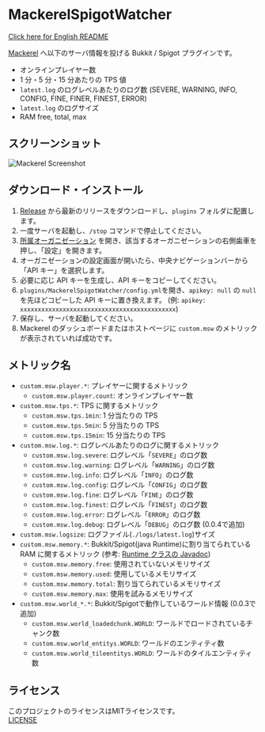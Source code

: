 # MackerelSpigotWatcher

[Click here for English README](https://github.com/jaoafa/MackerelSpigotWatcher/blob/master/README.md)

[Mackerel](https://mackerel.io/) へ以下のサーバ情報を投げる Bukkit / Spigot プラグインです。

- オンラインプレイヤー数
- 1 分・5 分・15 分あたりの TPS 値
- `latest.log` のログレベルあたりのログ数 (SEVERE, WARNING, INFO, CONFIG, FINE, FINER, FINEST, ERROR)
- `latest.log` のログサイズ
- RAM free, total, max

## スクリーンショット

![Mackerel Screenshot](https://i.imgur.com/FtqINGG.png)

## ダウンロード・インストール

1. [Release](https://github.com/jaoafa/MackerelSpigotWatcher/releases) から最新のリリースをダウンロードし、`plugins` フォルダに配置します。
2. 一度サーバを起動し、`/stop` コマンドで停止してください。
3. [所属オーガニゼーション](https://mackerel.io/settings/user?tab=organizations) を開き、該当するオーガニゼーションの右側歯車を押し、「設定」を開きます。
4. オーガニゼーションの設定画面が開いたら、中央ナビゲーションバーから「API キー」を選択します。
5. 必要に応じ API キーを生成し、API キーをコピーしてください。
6. `plugins/MackerelSpigotWatcher/config.yml`を開き、`apikey: null` の `null` を先ほどコピーした API キーに置き換えます。 (例: `apikey: xxxxxxxxxxxxxxxxxxxxxxxxxxxxxxxxxxxxxxxxxxxx`)
7. 保存し、サーバを起動してください。
8. Mackerel のダッシュボードまたはホストページに `custom.msw` のメトリックが表示されていれば成功です。

## メトリック名

- `custom.msw.player.*`: プレイヤーに関するメトリック
  - `custom.msw.player.count`: オンラインプレイヤー数
- `custom.msw.tps.*`: TPS に関するメトリック
  - `custom.msw.tps.1min`: 1 分当たりの TPS
  - `custom.msw.tps.5min`: 5 分当たりの TPS
  - `custom.msw.tps.15min`: 15 分当たりの TPS
- `custom.msw.log.*`: ログレベルあたりのログに関するメトリック
  - `custom.msw.log.severe`: ログレベル「`SEVERE`」のログ数
  - `custom.msw.log.warning`: ログレベル「`WARNING`」のログ数
  - `custom.msw.log.info`: ログレベル「`INFO`」のログ数
  - `custom.msw.log.config`: ログレベル「`CONFIG`」のログ数
  - `custom.msw.log.fine`: ログレベル「`FINE`」のログ数
  - `custom.msw.log.finest`: ログレベル「`FINEST`」のログ数
  - `custom.msw.log.error`: ログレベル「`ERROR`」のログ数
  - `custom.msw.log.debug`: ログレベル「`DEBUG`」のログ数 (0.0.4で追加)
- `custom.msw.logsize`: ログファイル(`./logs/latest.log`)サイズ
- `custom.msw.memory.*`: Bukkit/Spigot(java Runtime)に割り当てられている RAM に関するメトリック (参考: [Runtime クラスの Javadoc](https://docs.oracle.com/javase/jp/8/docs/api/java/lang/Runtime.html))
  - `custom.msw.memory.free`: 使用されていないメモリサイズ
  - `custom.msw.memory.used`: 使用しているメモリサイズ
  - `custom.msw.memory.total`: 割り当てられているメモリサイズ
  - `custom.msw.memory.max`: 使用を試みるメモリサイズ
- `custom.msw.world_*.*`: Bukkit/Spigotで動作しているワールド情報 (0.0.3で追加)
  - `custom.msw.world_loadedchunk.WORLD`: ワールドでロードされているチャンク数
  - `custom.msw.world_entitys.WORLD`: ワールドのエンティティ数
  - `custom.msw.world_tileentitys.WORLD`: ワールドのタイルエンティティ数

## ライセンス

このプロジェクトのライセンスはMITライセンスです。  
[LICENSE](https://github.com/jaoafa/MackerelSpigotWatcher/blob/master/LICENSE)